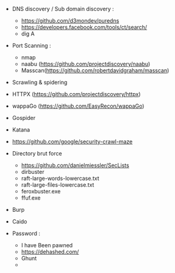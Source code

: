 - DNS discovery / Sub domain discovery :
  - https://github.com/d3mondev/puredns
  - https://developers.facebook.com/tools/ct/search/
  - dig A

- Port Scanning :
  - nmap
  - naabu (https://github.com/projectdiscovery/naabu)
  - Masscan(https://github.com/robertdavidgraham/masscan)

-  Scrawling & spidering
  - HTTPX (https://github.com/projectdiscovery/httpx)
  - wappaGo (https://github.com/EasyRecon/wappaGo)
  - Gospider
  - Katana 
  - https://github.com/google/security-crawl-maze

- Directory brut force 
  - https://github.com/danielmiessler/SecLists
  - dirbuster
  - raft-large-words-lowercase.txt
  - raft-large-files-lowercase.txt
  - feroxbuster.exe
  - ffuf.exe

- Burp 
- Caido

- Password : 
  - I have Been pawned
  - https://dehashed.com/ 
  - Ghunt
  - 